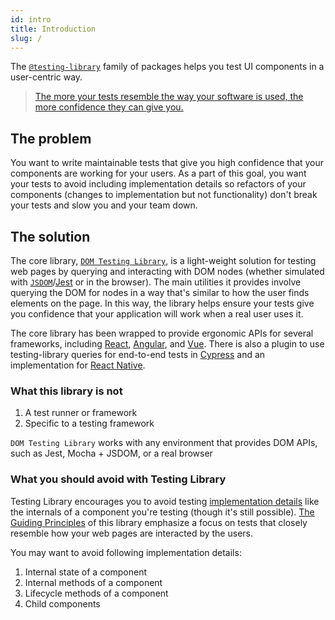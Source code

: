 ```yaml
---
id: intro
title: Introduction
slug: /
---
```


The [`@testing-library`][npm] family of packages helps you test UI components in
a user-centric way.

> [The more your tests resemble the way your software is used, the more confidence they can give you.](guiding-principles.md)

## The problem

You want to write maintainable tests that give you high confidence that your
components are working for your users. As a part of this goal, you want your
tests to avoid including implementation details so refactors of your components
(changes to implementation but not functionality) don't break your tests and
slow you and your team down.

## The solution

The core library, [`DOM Testing Library`][dom], is a light-weight solution for
testing web pages by querying and interacting with DOM nodes (whether simulated
with [`JSDOM`][jsdom]/[Jest][jest] or in the browser). The main utilities it
provides involve querying the DOM for nodes in a way that's similar to how the
user finds elements on the page. In this way, the library helps ensure your
tests give you confidence that your application will work when a real user uses
it.

The core library has been wrapped to provide ergonomic APIs for several
frameworks, including [React][react], [Angular][angular], and [Vue][vue]. There
is also a plugin to use testing-library queries for end-to-end tests in
[Cypress][cypress] and an implementation for [React Native][react-native].

### What this library is not

1.  A test runner or framework
2.  Specific to a testing framework

`DOM Testing Library` works with any environment that provides DOM APIs, such as
Jest, Mocha + JSDOM, or a real browser

### What you should avoid with Testing Library

Testing Library encourages you to avoid testing
[implementation details](https://kentcdodds.com/blog/testing-implementation-details)
like the internals of a component you're testing (though it's still possible).
[The Guiding Principles](/docs/guiding-principles) of this library emphasize a
focus on tests that closely resemble how your web pages are interacted by the
users.

You may want to avoid following implementation details:

1. Internal state of a component
1. Internal methods of a component
1. Lifecycle methods of a component
1. Child components

[jest]: https://jestjs.io
[jsdom]: https://github.com/jsdom/jsdom
[dom]: dom-testing-library/intro.md
[react]: react-testing-library/intro.md
[angular]: angular-testing-library/intro.md
[vue]: vue-testing-library/intro.md
[cypress]: cypress-testing-library/intro.md
[react-native]: react-native-testing-library/intro.md
[npm]: https://www.npmjs.com/org/testing-library
